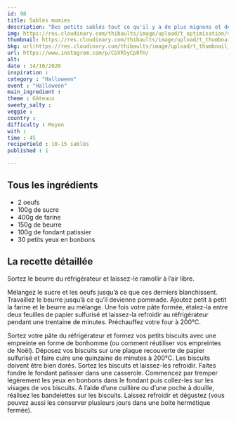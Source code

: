```yaml
---
id: 98
title: Sablés momies
description: "Des petits sablés tout ce qu'il y a de plus mignons et délicieux, parfait pour accompagner le café."
img: https://res.cloudinary.com/thibaults/image/upload/t_optimisation/v1602790811/Recipes/20201014_sables_momies.jpg
thumbnail: https://res.cloudinary.com/thibaults/image/upload/t_thumbnail_josie/v1602790811/Recipes/20201014_sables_momies.jpg
bkg: url(https://res.cloudinary.com/thibaults/image/upload/t_thumbnail_josie/v1602790811/Recipes/20201014_sables_momies.jpg)
url: https://www.instagram.com/p/CGVR5yCp0fH/
alt: 
date : 14/10/2020
inspiration : 
category : "Halloween"
event : "Halloween"
main_ingredient : 
theme : Gâteaux
sweety_salty : 
veggie : 
country :
difficulty : Moyen
with : 
time : 45
recipeYield : 10-15 sablés
published : 1

---
```


## Tous les ingrédients
 - 2 oeufs
 - 100g de sucre
 - 400g de farine
 - 150g de beurre
 - 100g de fondant patissier
 - 30 petits yeux en bonbons

## La recette détaillée
Sortez le beurre du réfrigérateur et laissez-le ramollir à l’air libre.

Mélangez le sucre et les oeufs jusqu’à ce que ces derniers blanchissent. Travaillez le beurre jusqu’à ce qu’il devienne pommade. Ajoutez petit à petit la farine et le beurre au mélange. Une fois votre pâte formée, étalez-la entre deux feuilles de papier sulfurisé et laissez-la refroidir au réfrigérateur pendant une trentaine de minutes. Préchauffez votre four à 200°C.

Sortez votre pâte du réfrigérateur et formez vos petits biscuits avec une empreinte en forme de bonhomme (ou comment réutiliser vos empreintes de Noël). Déposez vos biscuits sur une plaque recouverte de papier sulfurisé et faire cuire une quinzaine de minutes à 200°C. Les biscuits doivent être bien dorés. Sortez les biscuits et laissez-les refroidir. Faites fondre le fondant patissier dans une casserole. Commencez par tremper légèrement les yeux en bonbons dans le fondant puis collez-les sur les visages de vos biscuits. A l’aide d’une cuillère ou d’une poche à douille, réalisez les bandelettes sur les biscuits. Laissez refroidir et dégustez (vous pouvez aussi les conserver plusieurs jours dans une boite hermétique fermée).
